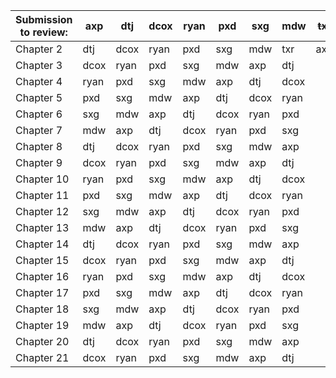 | Submission to review: | axp | dtj | dcox | ryan | pxd | sxg | mdw | ~~txr~~ | meeting lead |
|-----------------------|-----|-----|------|------|-----|-----|-----|-----|------|
| Chapter 2             | dtj | dcox | ryan | pxd | sxg | mdw | txr | axp |  axp |
| Chapter 3             | dcox | ryan | pxd | sxg | mdw | axp | dtj |     |  dtj |
| Chapter 4             | ryan | pxd | sxg | mdw | axp | dtj | dcox |     | dcox |
| Chapter 5             | pxd | sxg | mdw | axp | dtj | dcox | ryan |     | ryan |
| Chapter 6             | sxg | mdw | axp | dtj | dcox | ryan | pxd |     |  pxd |
| Chapter 7             | mdw | axp | dtj | dcox | ryan | pxd | sxg |     |  sxg |
| Chapter 8             | dtj | dcox | ryan | pxd | sxg | mdw | axp |     |  axp |
| Chapter 9             | dcox | ryan | pxd | sxg | mdw | axp | dtj |     |  dtj |
| Chapter 10            | ryan | pxd | sxg | mdw | axp | dtj | dcox |     | dcox |
| Chapter 11            | pxd | sxg | mdw | axp | dtj | dcox | ryan |     | ryan |
| Chapter 12            | sxg | mdw | axp | dtj | dcox | ryan | pxd |     |  pxd |
| Chapter 13            | mdw | axp | dtj | dcox | ryan | pxd | sxg |     |  sxg |
| Chapter 14            | dtj | dcox | ryan | pxd | sxg | mdw | axp |     |  axp |
| Chapter 15            | dcox | ryan | pxd | sxg | mdw | axp | dtj |     |  dtj |
| Chapter 16            | ryan | pxd | sxg | mdw | axp | dtj | dcox |     | dcox |
| Chapter 17            | pxd | sxg | mdw | axp | dtj | dcox | ryan |     | ryan |
| Chapter 18            | sxg | mdw | axp | dtj | dcox | ryan | pxd |     |  pxd |
| Chapter 19            | mdw | axp | dtj | dcox | ryan | pxd | sxg |     |  sxg |
| Chapter 20            | dtj | dcox | ryan | pxd | sxg | mdw | axp |     |  axp |
| Chapter 21            | dcox | ryan | pxd | sxg | mdw | axp | dtj |     |  dtj |

